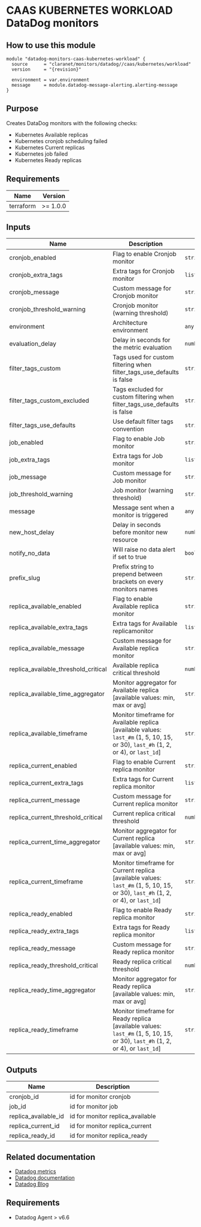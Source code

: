 # CAAS KUBERNETES WORKLOAD DataDog monitors

## How to use this module

```hcl
module "datadog-monitors-caas-kubernetes-workload" {
  source      = "claranet/monitors/datadog//caas/kubernetes/workload"
  version     = "{revision}"

  environment = var.environment
  message     = module.datadog-message-alerting.alerting-message
}

```

## Purpose

Creates DataDog monitors with the following checks:

- Kubernetes Available replicas
- Kubernetes cronjob scheduling failed
- Kubernetes Current replicas
- Kubernetes job failed
- Kubernetes Ready replicas

## Requirements

| Name      | Version  |
| --------- | -------- |
| terraform | >= 1.0.0 |

## Inputs

| Name                                 | Description                                                                                                                       | Type           | Default      | Required |
| ------------------------------------ | --------------------------------------------------------------------------------------------------------------------------------- | -------------- | ------------ | :------: |
| cronjob_enabled                      | Flag to enable Cronjob monitor                                                                                                    | `string`       | `"true"`     |    no    |
| cronjob_extra_tags                   | Extra tags for Cronjob monitor                                                                                                    | `list(string)` | `[]`         |    no    |
| cronjob_message                      | Custom message for Cronjob monitor                                                                                                | `string`       | `""`         |    no    |
| cronjob_threshold_warning            | Cronjob monitor (warning threshold)                                                                                               | `string`       | `3`          |    no    |
| environment                          | Architecture environment                                                                                                          | `any`          | n/a          |   yes    |
| evaluation_delay                     | Delay in seconds for the metric evaluation                                                                                        | `number`       | `15`         |    no    |
| filter_tags_custom                   | Tags used for custom filtering when filter_tags_use_defaults is false                                                             | `string`       | `"*"`        |    no    |
| filter_tags_custom_excluded          | Tags excluded for custom filtering when filter_tags_use_defaults is false                                                         | `string`       | `""`         |    no    |
| filter_tags_use_defaults             | Use default filter tags convention                                                                                                | `string`       | `"true"`     |    no    |
| job_enabled                          | Flag to enable Job monitor                                                                                                        | `string`       | `"true"`     |    no    |
| job_extra_tags                       | Extra tags for Job monitor                                                                                                        | `list(string)` | `[]`         |    no    |
| job_message                          | Custom message for Job monitor                                                                                                    | `string`       | `""`         |    no    |
| job_threshold_warning                | Job monitor (warning threshold)                                                                                                   | `string`       | `3`          |    no    |
| message                              | Message sent when a monitor is triggered                                                                                          | `any`          | n/a          |   yes    |
| new_host_delay                       | Delay in seconds before monitor new resource                                                                                      | `number`       | `300`        |    no    |
| notify_no_data                       | Will raise no data alert if set to true                                                                                           | `bool`         | `true`       |    no    |
| prefix_slug                          | Prefix string to prepend between brackets on every monitors names                                                                 | `string`       | `""`         |    no    |
| replica_available_enabled            | Flag to enable Available replica monitor                                                                                          | `string`       | `"true"`     |    no    |
| replica_available_extra_tags         | Extra tags for Available replicamonitor                                                                                           | `list(string)` | `[]`         |    no    |
| replica_available_message            | Custom message for Available replica monitor                                                                                      | `string`       | `""`         |    no    |
| replica_available_threshold_critical | Available replica critical threshold                                                                                              | `number`       | `1`          |    no    |
| replica_available_time_aggregator    | Monitor aggregator for Available replica [available values: min, max or avg]                                                      | `string`       | `"max"`      |    no    |
| replica_available_timeframe          | Monitor timeframe for Available replica [available values: `last_#m` (1, 5, 10, 15, or 30), `last_#h` (1, 2, or 4), or `last_1d`] | `string`       | `"last_15m"` |    no    |
| replica_current_enabled              | Flag to enable Current replica monitor                                                                                            | `string`       | `"true"`     |    no    |
| replica_current_extra_tags           | Extra tags for Current replica monitor                                                                                            | `list(string)` | `[]`         |    no    |
| replica_current_message              | Custom message for Current replica monitor                                                                                        | `string`       | `""`         |    no    |
| replica_current_threshold_critical   | Current replica critical threshold                                                                                                | `number`       | `1`          |    no    |
| replica_current_time_aggregator      | Monitor aggregator for Current replica [available values: min, max or avg]                                                        | `string`       | `"max"`      |    no    |
| replica_current_timeframe            | Monitor timeframe for Current replica [available values: `last_#m` (1, 5, 10, 15, or 30), `last_#h` (1, 2, or 4), or `last_1d`]   | `string`       | `"last_15m"` |    no    |
| replica_ready_enabled                | Flag to enable Ready replica monitor                                                                                              | `string`       | `"true"`     |    no    |
| replica_ready_extra_tags             | Extra tags for Ready replica monitor                                                                                              | `list(string)` | `[]`         |    no    |
| replica_ready_message                | Custom message for Ready replica monitor                                                                                          | `string`       | `""`         |    no    |
| replica_ready_threshold_critical     | Ready replica critical threshold                                                                                                  | `number`       | `1`          |    no    |
| replica_ready_time_aggregator        | Monitor aggregator for Ready replica [available values: min, max or avg]                                                          | `string`       | `"max"`      |    no    |
| replica_ready_timeframe              | Monitor timeframe for Ready replica [available values: `last_#m` (1, 5, 10, 15, or 30), `last_#h` (1, 2, or 4), or `last_1d`]     | `string`       | `"last_5m"`  |    no    |

## Outputs

| Name                 | Description                      |
| -------------------- | -------------------------------- |
| cronjob_id           | id for monitor cronjob           |
| job_id               | id for monitor job               |
| replica_available_id | id for monitor replica_available |
| replica_current_id   | id for monitor replica_current   |
| replica_ready_id     | id for monitor replica_ready     |

## Related documentation

- [Datadog metrics](https://docs.datadoghq.com/agent/kubernetes/metrics/)
- [Datadog documentation](https://docs.datadoghq.com/integrations/kubernetes/)
- [Datadog Blog](https://www.datadoghq.com/blog/monitor-kubernetes-docker/)

## Requirements

- Datadog Agent > v6.6
